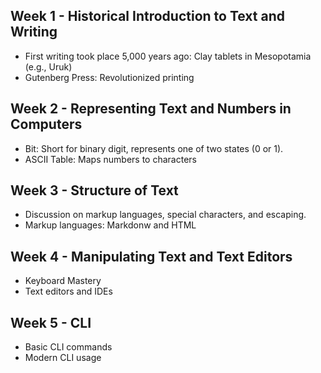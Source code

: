 ## Week 1 - Historical Introduction to Text and Writing 
- First writing took place 5,000 years ago: Clay tablets in Mesopotamia (e.g., Uruk)
- Gutenberg Press: Revolutionized printing 
## Week 2 - Representing Text and Numbers in Computers
- Bit: Short for binary digit, represents one of two states (0 or 1).
- ASCII Table: Maps numbers to characters
## Week 3 - Structure of Text
- Discussion on markup languages, special characters, and escaping.
- Markup languages: Markdonw and HTML
## Week 4 - Manipulating Text and Text Editors
- Keyboard Mastery
- Text editors and IDEs
## Week 5 - CLI
- Basic CLI commands
- Modern CLI usage
